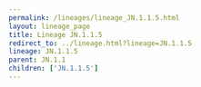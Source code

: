 ```yaml
---
permalink: /lineages/lineage_JN.1.1.5.html
layout: lineage_page
title: Lineage JN.1.1.5
redirect_to: ../lineage.html?lineage=JN.1.1.5
lineage: JN.1.1.5
parent: JN.1.1
children: ['JN.1.1.5']
---
```

